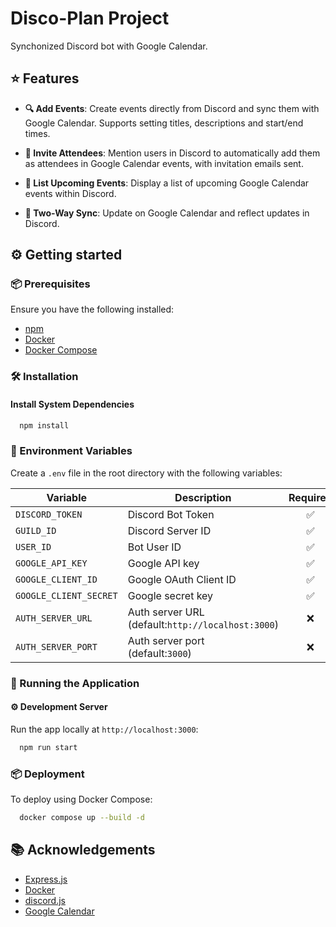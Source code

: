 
# Disco-Plan Project

Synchonized Discord bot with Google Calendar.


## ⭐ Features

- **🔍 Add Events**:
Create events directly from Discord and sync them with Google Calendar. Supports setting titles, descriptions and start/end times.

- **🎯 Invite Attendees**:
Mention users in Discord to automatically add them as attendees in Google Calendar events, with invitation emails sent.

- **📅 List Upcoming Events**:
Display a list of upcoming Google Calendar events within Discord.

- **🔄 Two-Way Sync**:
Update on Google Calendar and reflect updates in Discord.

## ⚙ Getting started

### 📦 Prerequisites

Ensure you have the following installed:

- [npm](https://docs.npmjs.com/)
- [Docker](https://docs.docker.com/get-started/)
- [Docker Compose](https://docs.docker.com/compose/)

### 🛠 Installation

#### Install System Dependencies

```bash
  npm install
```

### 🔐 Environment Variables

Create a `.env` file in the root directory with the following variables:

| Variable | Description | Required |
|----------|-------------|:---------:|
| `DISCORD_TOKEN` | Discord Bot Token | ✅ |
| `GUILD_ID` | Discord Server ID | ✅ |
| `USER_ID` | Bot User ID | ✅ |
| `GOOGLE_API_KEY` | Google API key | ✅ |
| `GOOGLE_CLIENT_ID` | Google OAuth Client ID | ✅ |
| `GOOGLE_CLIENT_SECRET` | Google secret key | ✅ |
| `AUTH_SERVER_URL` | Auth server URL  <br/>(default:`http://localhost:3000`)| ❌ |
| `AUTH_SERVER_PORT` | Auth server port <br/>(default:`3000`)| ❌ |


### 🚀 Running the Application

#### ⚙️ Development Server

Run the app locally at `http://localhost:3000`:

```bash
  npm run start
```

### 📦 Deployment

To deploy using Docker Compose:

```bash
  docker compose up --build -d
```

## 📚 Acknowledgements

- [Express.js](https://expressjs.com/)
- [Docker](https://docs.docker.com/)
- [discord.js](https://discord.js.org/docs/packages/discord.js/14.21.0)
- [Google Calendar](https://developers.google.com/workspace/calendar/api/guides/overview)

